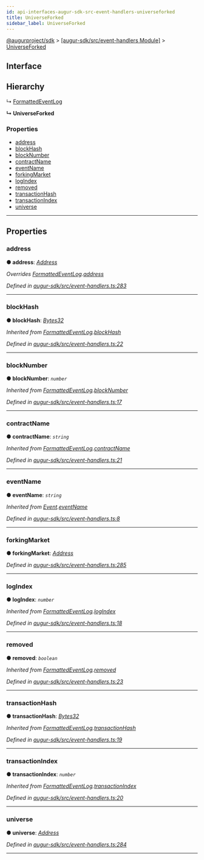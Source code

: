 ```yaml
---
id: api-interfaces-augur-sdk-src-event-handlers-universeforked
title: UniverseForked
sidebar_label: UniverseForked
---
```


[@augurproject/sdk](api-readme.md) > [[augur-sdk/src/event-handlers Module]](api-modules-augur-sdk-src-event-handlers-module.md) > [UniverseForked](api-interfaces-augur-sdk-src-event-handlers-universeforked.md)

## Interface

## Hierarchy

↳  [FormattedEventLog](api-interfaces-augur-sdk-src-event-handlers-formattedeventlog.md)

**↳ UniverseForked**

### Properties

* [address](api-interfaces-augur-sdk-src-event-handlers-universeforked.md#address)
* [blockHash](api-interfaces-augur-sdk-src-event-handlers-universeforked.md#blockhash)
* [blockNumber](api-interfaces-augur-sdk-src-event-handlers-universeforked.md#blocknumber)
* [contractName](api-interfaces-augur-sdk-src-event-handlers-universeforked.md#contractname)
* [eventName](api-interfaces-augur-sdk-src-event-handlers-universeforked.md#eventname)
* [forkingMarket](api-interfaces-augur-sdk-src-event-handlers-universeforked.md#forkingmarket)
* [logIndex](api-interfaces-augur-sdk-src-event-handlers-universeforked.md#logindex)
* [removed](api-interfaces-augur-sdk-src-event-handlers-universeforked.md#removed)
* [transactionHash](api-interfaces-augur-sdk-src-event-handlers-universeforked.md#transactionhash)
* [transactionIndex](api-interfaces-augur-sdk-src-event-handlers-universeforked.md#transactionindex)
* [universe](api-interfaces-augur-sdk-src-event-handlers-universeforked.md#universe)

---

## Properties

<a id="address"></a>

###  address

**● address**: *[Address](api-modules-augur-sdk-src-event-handlers-module.md#address)*

*Overrides [FormattedEventLog](api-interfaces-augur-sdk-src-event-handlers-formattedeventlog.md).[address](api-interfaces-augur-sdk-src-event-handlers-formattedeventlog.md#address)*

*Defined in [augur-sdk/src/event-handlers.ts:283](https://github.com/AugurProject/augur/blob/304ca83772/packages/augur-sdk/src/event-handlers.ts#L283)*

___
<a id="blockhash"></a>

###  blockHash

**● blockHash**: *[Bytes32](api-modules-augur-sdk-src-event-handlers-module.md#bytes32)*

*Inherited from [FormattedEventLog](api-interfaces-augur-sdk-src-event-handlers-formattedeventlog.md).[blockHash](api-interfaces-augur-sdk-src-event-handlers-formattedeventlog.md#blockhash)*

*Defined in [augur-sdk/src/event-handlers.ts:22](https://github.com/AugurProject/augur/blob/304ca83772/packages/augur-sdk/src/event-handlers.ts#L22)*

___
<a id="blocknumber"></a>

###  blockNumber

**● blockNumber**: *`number`*

*Inherited from [FormattedEventLog](api-interfaces-augur-sdk-src-event-handlers-formattedeventlog.md).[blockNumber](api-interfaces-augur-sdk-src-event-handlers-formattedeventlog.md#blocknumber)*

*Defined in [augur-sdk/src/event-handlers.ts:17](https://github.com/AugurProject/augur/blob/304ca83772/packages/augur-sdk/src/event-handlers.ts#L17)*

___
<a id="contractname"></a>

###  contractName

**● contractName**: *`string`*

*Inherited from [FormattedEventLog](api-interfaces-augur-sdk-src-event-handlers-formattedeventlog.md).[contractName](api-interfaces-augur-sdk-src-event-handlers-formattedeventlog.md#contractname)*

*Defined in [augur-sdk/src/event-handlers.ts:21](https://github.com/AugurProject/augur/blob/304ca83772/packages/augur-sdk/src/event-handlers.ts#L21)*

___
<a id="eventname"></a>

###  eventName

**● eventName**: *`string`*

*Inherited from [Event](api-interfaces-augur-sdk-src-event-handlers-event.md).[eventName](api-interfaces-augur-sdk-src-event-handlers-event.md#eventname)*

*Defined in [augur-sdk/src/event-handlers.ts:8](https://github.com/AugurProject/augur/blob/304ca83772/packages/augur-sdk/src/event-handlers.ts#L8)*

___
<a id="forkingmarket"></a>

###  forkingMarket

**● forkingMarket**: *[Address](api-modules-augur-sdk-src-event-handlers-module.md#address)*

*Defined in [augur-sdk/src/event-handlers.ts:285](https://github.com/AugurProject/augur/blob/304ca83772/packages/augur-sdk/src/event-handlers.ts#L285)*

___
<a id="logindex"></a>

###  logIndex

**● logIndex**: *`number`*

*Inherited from [FormattedEventLog](api-interfaces-augur-sdk-src-event-handlers-formattedeventlog.md).[logIndex](api-interfaces-augur-sdk-src-event-handlers-formattedeventlog.md#logindex)*

*Defined in [augur-sdk/src/event-handlers.ts:18](https://github.com/AugurProject/augur/blob/304ca83772/packages/augur-sdk/src/event-handlers.ts#L18)*

___
<a id="removed"></a>

###  removed

**● removed**: *`boolean`*

*Inherited from [FormattedEventLog](api-interfaces-augur-sdk-src-event-handlers-formattedeventlog.md).[removed](api-interfaces-augur-sdk-src-event-handlers-formattedeventlog.md#removed)*

*Defined in [augur-sdk/src/event-handlers.ts:23](https://github.com/AugurProject/augur/blob/304ca83772/packages/augur-sdk/src/event-handlers.ts#L23)*

___
<a id="transactionhash"></a>

###  transactionHash

**● transactionHash**: *[Bytes32](api-modules-augur-sdk-src-event-handlers-module.md#bytes32)*

*Inherited from [FormattedEventLog](api-interfaces-augur-sdk-src-event-handlers-formattedeventlog.md).[transactionHash](api-interfaces-augur-sdk-src-event-handlers-formattedeventlog.md#transactionhash)*

*Defined in [augur-sdk/src/event-handlers.ts:19](https://github.com/AugurProject/augur/blob/304ca83772/packages/augur-sdk/src/event-handlers.ts#L19)*

___
<a id="transactionindex"></a>

###  transactionIndex

**● transactionIndex**: *`number`*

*Inherited from [FormattedEventLog](api-interfaces-augur-sdk-src-event-handlers-formattedeventlog.md).[transactionIndex](api-interfaces-augur-sdk-src-event-handlers-formattedeventlog.md#transactionindex)*

*Defined in [augur-sdk/src/event-handlers.ts:20](https://github.com/AugurProject/augur/blob/304ca83772/packages/augur-sdk/src/event-handlers.ts#L20)*

___
<a id="universe"></a>

###  universe

**● universe**: *[Address](api-modules-augur-sdk-src-event-handlers-module.md#address)*

*Defined in [augur-sdk/src/event-handlers.ts:284](https://github.com/AugurProject/augur/blob/304ca83772/packages/augur-sdk/src/event-handlers.ts#L284)*

___

